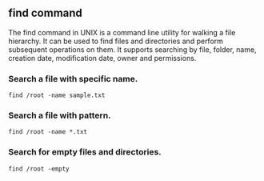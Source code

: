## find command
The find command in UNIX is a command line utility for walking a file hierarchy. It can be used to find files and directories and perform subsequent operations on them. It supports searching by file, folder, name, creation date, modification date, owner and permissions. 

### Search a file with specific name.
```
find /root -name sample.txt
```

### Search a file with pattern.
```
find /root -name *.txt 
```

### Search for empty files and directories.
```
find /root -empty
```
